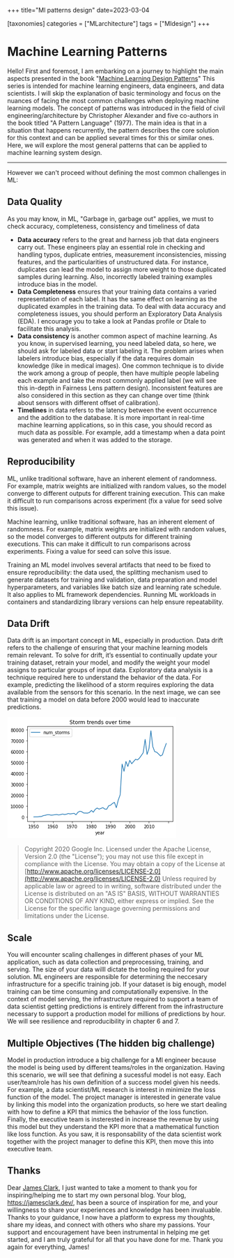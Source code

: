 +++
title="Ml patterns design"
date=2023-03-04

[taxonomies]
categories = ["MLarchitecture"]
tags = ["Mldesign"]
+++

# **Machine Learning Patterns**

Hello! First and foremost, I am embarking on a journey to highlight the main aspects presented in the book "[Machine Learning Design Patterns](https://www.oreilly.com/library/view/machine-learning-design/9781098115777/)" This series is intended for machine learning engineers, data engineers, and data scientists. I will skip the explanation of basic terminology and focus on the nuances of facing the most common challenges when deploying machine learning models. The concept of patterns was introduced in the field of civil engineering/architecture by Christopher Alexander and five co-authors in the book titled "A Pattern Language" (1977). The main idea is that in a situation that happens recurrently, the pattern describes the core solution for this context and can be applied several times for this or similar ones. Here, we will explore the most general patterns that can be applied to machine learning system design.

<!-- more -->

---

However we can't proceed without defining the most common challenges in ML:

## **Data Quality**

As you may know, in ML, "Garbage in, garbage out" applies, we must to check accuracy, completeness, consistency and timeliness of data

* **Data accuracy** refers to the great and harness job that data engineers carry out. These engineers play an essential role in checking and handling typos, duplicate entries, measurement inconsistencies, missing features, and the particularities of unstructured data. For instance, duplicates can lead the model to assign more weight to those duplicated samples during learning. Also, incorrectly labeled training examples introduce bias in the model.
* **Data Completeness** ensures that your training data contains a varied representation of each label. It has the same effect on learning as the duplicated examples in the training data. To deal with data accuracy and completeness issues, you should perform an Exploratory Data Analysis (EDA). I encourage you to take a look at Pandas profile or Dtale to facilitate this analysis.
* **Data consistency** is another common aspect of machine learning. As you know, in supervised learning, you need labeled data, so here, we should ask for labeled data or start labeling it. The problem arises when labelers introduce bias, especially if the data requires domain knowledge (like in medical images). One common technique is to divide the work among a group of people, then have multiple people labeling each example and take the most commonly applied label (we will see this in-depth in Fairness Lens pattern design). Inconsistent features are also considered in this section as they can change over time (think about sensors with different offset of calibration).
* **Timelines** in data refers to the latency between the event occurrence and the addition to the database. It is more important in real-time machine learning applications, so in this case, you should record as much data as possible. For example, add a timestamp when a data point was generated and when it was added to the storage.

## **Reproducibility**

ML, unlike traditional software, have an inherent element of randomness.
For example, matrix weights are initialized with random values, so the model converge to different outputs for different training execution.
This can make it difficult to run comparisons across experiment (fix a value for seed solve this issue).

Machine learning, unlike traditional software, has an inherent element of randomness. For example, matrix weights are initialized with random values, so the model converges to different outputs for different training executions. This can make it difficult to run comparisons across experiments. Fixing a value for seed can solve this issue.

Training an ML model involves several artifacts that need to be fixed to ensure reproducibility: the data used, the splitting mechanism used to generate datasets for training and validation, data preparation and model hyperparameters, and variables like batch size and learning rate schedule. It also applies to ML framework dependencies. Running ML workloads in containers and standardizing library versions can help ensure repeatability.

## **Data Drift**

Data drift is an important concept in ML, especially in production. Data drift refers to the challenge of ensuring that your machine learning models remain relevant. To solve for drift, it’s essential to continually update your training dataset, retrain your model, and modify the weight your model assigns to particular groups of input data. Exploratory data analysis is a technique required here to understand the behavior of the data. For example, predicting the likelihood of a storm requires exploring the data available from the sensors for this scenario. In the next image, we can see that training a model on data before 2000 would lead to inaccurate predictions.

![chap1_datadrift.png](chap1_datadrift.png)

> Copyright 2020 Google Inc. Licensed under the Apache License, Version 2.0 (the "License"); you may not use this file except in compliance with the License. You may obtain a copy of the License at [http://www.apache.org/licenses/LICENSE-2.0](http://www.apache.org/licenses/LICENSE-2.0) Unless required by applicable law or agreed to in writing, software distributed under the License is distributed on an "AS IS" BASIS, WITHOUT WARRANTIES OR CONDITIONS OF ANY KIND, either express or implied. See the License for the specific language governing permissions and limitations under the License.

## **Scale**

You will encounter scaling challenges in different phases of your ML application, such as data collection and preprocessing, training, and serving. The size of your data willl dictate the tooling required for your solution. ML engineers are responsible for determining the neccesary infrastructure for a specific training job. If your dataset is big enough, model training can be time consuming and computationally expensive.  In the context of model serving, the infrastructure required to support a team of data scientist getting predictions is entirely different from the infrastructure necessary to support a production model for millions of predictions by hour. We will see resilience and reproducibility in chapter 6 and 7.

## **Multiple Objectives** (The hidden big challenge)

Model in production introduce a big challenge for a Ml engineer because the model is being used by different teams/roles in the organization. Having this scenario, we will see that defining a sucessful model is not easy. Each user/team/role has his own definition of a success model given his needs.  For example, a data scientist/ML research is interest in minimize the loss function of the model. The project manager is interested in generate value by linking this model into the organization products, so here we start dealing with how to define a KPI that mimics the behavior of the loss function. Finally, the executive team is insterested in increase the revenue by using this model but they understand the KPI more that a mathematical function like loss function.  As you saw, it is responsability of the data scientist work together with the project manager to define this KPI, then move this into executive team.

## Thanks

Dear [James Clark](https://www.linkedin.com/in/jameshclrk/), I just wanted to take a moment to thank you for inspiring/helping me to start my own personal blog. Your blog, https://jamesclark.dev/, has been a source of inspiration for me, and your willingness to share your experiences and knowledge has been invaluable. Thanks to your guidance, I now have a platform to express my thoughts, share my ideas, and connect with others who share my passions. Your support and encouragement have been instrumental in helping me get started, and I am truly grateful for all that you have done for me. Thank you again for everything, James!
